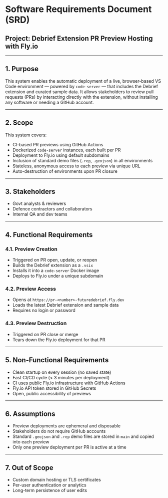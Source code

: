 # Software Requirements Document (SRD)

## Project: Debrief Extension PR Preview Hosting with Fly.io

---

## 1. Purpose

This system enables the automatic deployment of a live, browser-based VS Code environment — powered by `code-server` — that includes the Debrief extension and curated sample data. It allows stakeholders to review pull requests (PRs) by interacting directly with the extension, without installing any software or needing a GitHub account.

---

## 2. Scope

This system covers:
- CI-based PR previews using GitHub Actions
- Dockerized `code-server` instances, each built per PR
- Deployment to Fly.io using default subdomains
- Inclusion of standard demo files (`.rep`, `.geojson`) in all environments
- Stateless, anonymous access to each preview via unique URL
- Auto-destruction of environments upon PR closure

---

## 3. Stakeholders

- Govt analysts & reviewers
- Defence contractors and collaborators
- Internal QA and dev teams

---

## 4. Functional Requirements

### 4.1. Preview Creation
- Triggered on PR open, update, or reopen
- Builds the Debrief extension as a `.vsix`
- Installs it into a `code-server` Docker image
- Deploys to Fly.io under a unique subdomain

### 4.2. Preview Access
- Opens at `https://pr-<number>-futuredebrief.fly.dev`
- Loads the latest Debrief extension and sample data
- Requires no login or password

### 4.3. Preview Destruction
- Triggered on PR close or merge
- Tears down the Fly.io deployment for that PR

---

## 5. Non-Functional Requirements

- Clean startup on every session (no saved state)
- Fast CI/CD cycle (< 3 minutes per deployment)
- CI uses public Fly.io infrastructure with GitHub Actions
- Fly.io API token stored in GitHub Secrets
- Open, public accessibility of previews

---

## 6. Assumptions

- Preview deployments are ephemeral and disposable
- Stakeholders do not require GitHub accounts
- Standard `.geojson` and `.rep` demo files are stored in `main` and copied into each preview
- Only one preview deployment per PR is active at a time

---

## 7. Out of Scope

- Custom domain hosting or TLS certificates
- Per-user authentication or analytics
- Long-term persistence of user edits
